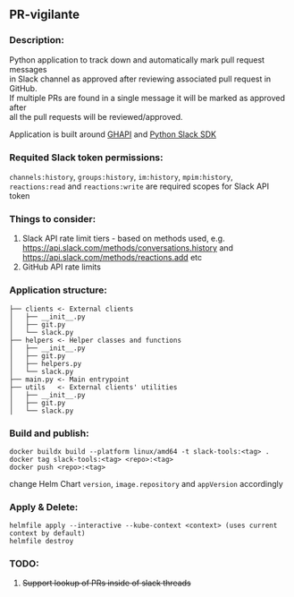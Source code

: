 ## PR-vigilante

### Description:
Python application to track down and automatically mark pull request messages  
in Slack channel as approved after reviewing associated pull request in GitHub.  
If multiple PRs are found in a single message it will be marked as approved after  
all the pull requests will be reviewed/approved.  

Application is built around [GHAPI](https://ghapi.fast.ai) and [Python Slack SDK](https://slack.dev/python-slack-sdk/)

### Requited Slack token permissions:
`channels:history`, `groups:history`, `im:history`, `mpim:history`,  
`reactions:read` and `reactions:write` are required scopes for Slack API token

### Things to consider:
1. Slack API rate limit tiers - based on methods used, e.g.  
    https://api.slack.com/methods/conversations.history and  
    https://api.slack.com/methods/reactions.add etc
2. GitHub API rate limits

### Application structure:
```
├── clients <- External clients 
│   ├── __init__.py
│   ├── git.py
│   └── slack.py
├── helpers <- Helper classes and functions
│   ├── __init__.py
│   ├── git.py
│   ├── helpers.py
│   └── slack.py
├── main.py <- Main entrypoint 
├── utils   <- External clients' utilities
│   ├── __init__.py
│   ├── git.py
│   └── slack.py
```

### Build and publish:
```commandline
docker buildx build --platform linux/amd64 -t slack-tools:<tag> . 
docker tag slack-tools:<tag> <repo>:<tag>
docker push <repo>:<tag>
```
change Helm Chart `version`, `image.repository` and `appVersion` accordingly

### Apply & Delete:
```
helmfile apply --interactive --kube-context <context> (uses current context by default)
helmfile destroy
```

### TODO:
1. ~~Support lookup of PRs inside of slack threads~~
